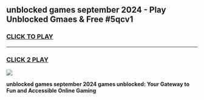 
## unblocked games september 2024 - Play Unblocked Gmaes & Free #5qcv1
<h3>
<a href="https://news.freeplayer.one?title=unblocked_games_september_2024&ref=24F">CLICK TO PLAY</a></h3>
<hr>

<h3>
<a href="https://news.freeplayer.one?title=unblocked_games_september_2024&ref=24F">CLICK 2 PLAY</a>
  
</h3>

<a href="https://news.freeplayer.one?title=unblocked_games_september_2024&ref=24F/"><img src="https://clearcache.store/games.png"></a>


**unblocked games september 2024 games unblocked: Your Gateway to Fun and Accessible Online Gaming**
